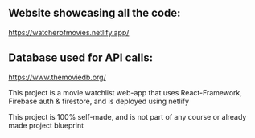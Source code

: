 
## Website showcasing all the code:

https://watcherofmovies.netlify.app/


## Database used for API calls:

https://www.themoviedb.org/

This project is a movie watchlist web-app that uses React-Framework, Firebase auth & firestore, and is deployed using netlify

This project is 100% self-made, and is not part of any course or already made project blueprint
